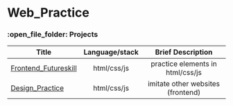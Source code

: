 # Web_Practice

<h3>:open_file_folder: Projects</h3>

|Title |Language/stack  | Brief Description
| ------------- |:-------------:|:-------------:|
|      [Frontend_Futureskill](https://github.com/caunhach/futureskill_html-css-js)       |html/css/js    |practice elements in html/css/js|
|      [Design_Practice](https://github.com/caunhach/futureskill_html-css-js)       |html/css/js    |imitate other websites (frontend)|
